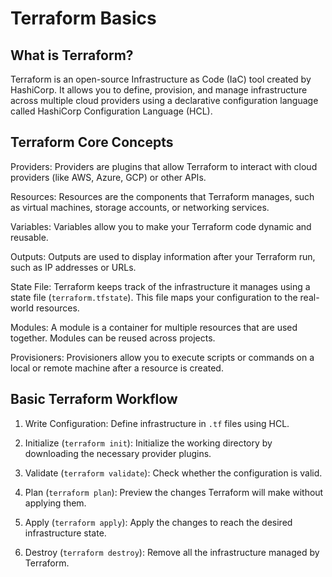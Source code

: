# Terraform Basics
## What is Terraform?
Terraform is an open-source Infrastructure as Code (IaC) tool created by HashiCorp.
It allows you to define, provision, and manage infrastructure across multiple cloud providers using a declarative configuration language called HashiCorp Configuration Language (HCL).

## Terraform Core Concepts
Providers:
Providers are plugins that allow Terraform to interact with cloud providers (like AWS, Azure, GCP) or other APIs.

Resources:
Resources are the components that Terraform manages, such as virtual machines, storage accounts, or networking services.

Variables:
Variables allow you to make your Terraform code dynamic and reusable.

Outputs:
Outputs are used to display information after your Terraform run, such as IP addresses or URLs.

State File:
Terraform keeps track of the infrastructure it manages using a state file (`terraform.tfstate`).
This file maps your configuration to the real-world resources.

Modules:
A module is a container for multiple resources that are used together. Modules can be reused across projects.

Provisioners:
Provisioners allow you to execute scripts or commands on a local or remote machine after a resource is created.

## Basic Terraform Workflow
1. Write Configuration:
Define infrastructure in `.tf` files using HCL.

2. Initialize (`terraform init`):
Initialize the working directory by downloading the necessary provider plugins.

3. Validate (`terraform validate`):
Check whether the configuration is valid.

4. Plan (`terraform plan`):
Preview the changes Terraform will make without applying them.

5. Apply (`terraform apply`):
Apply the changes to reach the desired infrastructure state.

6. Destroy (`terraform destroy`):
Remove all the infrastructure managed by Terraform.
